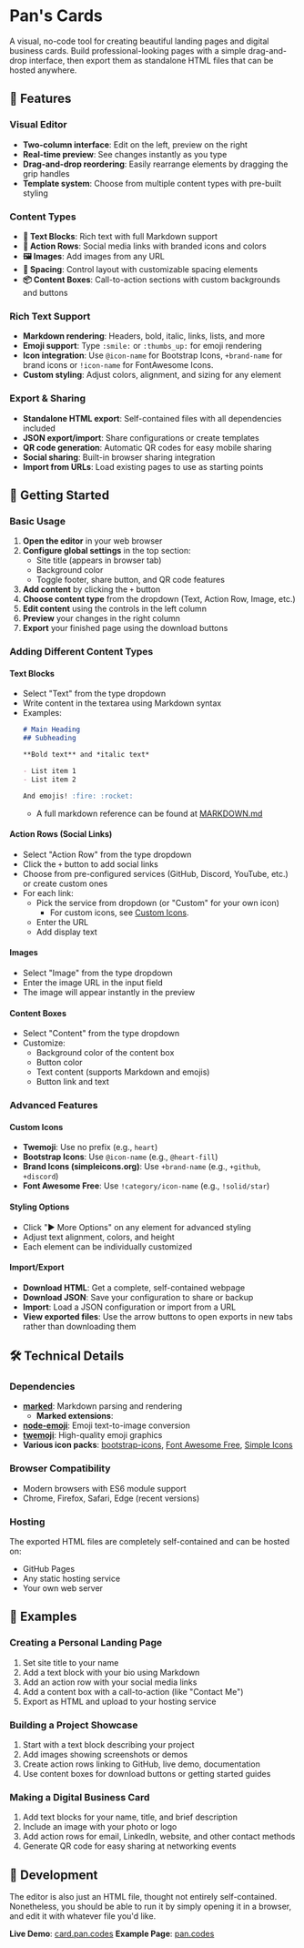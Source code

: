 # Pan's Cards

A visual, no-code tool for creating beautiful landing pages and digital business cards. Build professional-looking pages with a simple drag-and-drop interface, then export them as standalone HTML files that can be hosted anywhere.

## 🌟 Features

### Visual Editor
- **Two-column interface**: Edit on the left, preview on the right
- **Real-time preview**: See changes instantly as you type
- **Drag-and-drop reordering**: Easily rearrange elements by dragging the grip handles
- **Template system**: Choose from multiple content types with pre-built styling

### Content Types
- **📝 Text Blocks**: Rich text with full Markdown support
- **🔗 Action Rows**: Social media links with branded icons and colors
- **🖼️ Images**: Add images from any URL
- **📏 Spacing**: Control layout with customizable spacing elements
- **📦 Content Boxes**: Call-to-action sections with custom backgrounds and buttons

### Rich Text Support
- **Markdown rendering**: Headers, bold, italic, links, lists, and more
- **Emoji support**: Type `:smile:` or `:thumbs_up:` for emoji rendering
- **Icon integration**: Use `@icon-name` for Bootstrap Icons, `+brand-name` for brand icons or `!icon-name` for FontAwesome Icons.
- **Custom styling**: Adjust colors, alignment, and sizing for any element

### Export & Sharing
- **Standalone HTML export**: Self-contained files with all dependencies included
- **JSON export/import**: Share configurations or create templates
- **QR code generation**: Automatic QR codes for easy mobile sharing
- **Social sharing**: Built-in browser sharing integration
- **Import from URLs**: Load existing pages to use as starting points

## 🚀 Getting Started

### Basic Usage

1. **Open the editor** in your web browser
2. **Configure global settings** in the top section:
   - Site title (appears in browser tab)
   - Background color
   - Toggle footer, share button, and QR code features
3. **Add content** by clicking the `+` button
4. **Choose content type** from the dropdown (Text, Action Row, Image, etc.)
5. **Edit content** using the controls in the left column
6. **Preview** your changes in the right column
7. **Export** your finished page using the download buttons

### Adding Different Content Types

#### Text Blocks
- Select "Text" from the type dropdown
- Write content in the textarea using Markdown syntax
- Examples:
  ```markdown
  # Main Heading
  ## Subheading
  
  **Bold text** and *italic text*
  
  - List item 1
  - List item 2
  
  And emojis! :fire: :rocket:
  ```
  - A full markdown reference can be found at [MARKDOWN.md](https://github.com/pandotcodes-web/card.pan.codes/MARKDOWN.md)

#### Action Rows (Social Links)
- Select "Action Row" from the type dropdown
- Click the `+` button to add social links
- Choose from pre-configured services (GitHub, Discord, YouTube, etc.) or create custom ones
- For each link:
  - Pick the service from dropdown (or "Custom" for your own icon)
    - For custom icons, see [Custom Icons](#custom-icons).
  - Enter the URL
  - Add display text

#### Images
- Select "Image" from the type dropdown
- Enter the image URL in the input field
- The image will appear instantly in the preview

#### Content Boxes
- Select "Content" from the type dropdown
- Customize:
  - Background color of the content box
  - Button color
  - Text content (supports Markdown and emojis)
  - Button link and text

### Advanced Features

#### Custom Icons
- **Twemoji**: Use no prefix (e.g., `heart`)
- **Bootstrap Icons**: Use `@icon-name` (e.g., `@heart-fill`)
- **Brand Icons (simpleicons.org)**: Use `+brand-name` (e.g., `+github`, `+discord`)
- **Font Awesome Free**: Use `!category/icon-name` (e.g., `!solid/star`)

#### Styling Options
- Click "▶ More Options" on any element for advanced styling
- Adjust text alignment, colors, and height
- Each element can be individually customized

#### Import/Export
- **Download HTML**: Get a complete, self-contained webpage
- **Download JSON**: Save your configuration to share or backup
- **Import**: Load a JSON configuration or import from a URL
- **View exported files**: Use the arrow buttons to open exports in new tabs rather than downloading them

## 🛠️ Technical Details

### Dependencies
- **[marked](https://github.com/markedjs/marked)**: Markdown parsing and rendering
    - **Marked extensions**:
- **[node-emoji](https://github.com/omnidan/node-emoji)**: Emoji text-to-image conversion
- **[twemoji](https://github.com/twitter/twemoji)**: High-quality emoji graphics
- **Various icon packs**: [bootstrap-icons](https://github.com/twbs/icons), [Font Awesome Free](https://github.com/FortAwesome/Font-Awesome), [Simple Icons](https://github.com/simple-icons/simple-icons)

### Browser Compatibility
- Modern browsers with ES6 module support
- Chrome, Firefox, Safari, Edge (recent versions)

### Hosting
The exported HTML files are completely self-contained and can be hosted on:
- GitHub Pages
- Any static hosting service
- Your own web server

## 📖 Examples

### Creating a Personal Landing Page
1. Set site title to your name
2. Add a text block with your bio using Markdown
3. Add an action row with your social media links
4. Add a content box with a call-to-action (like "Contact Me")
5. Export as HTML and upload to your hosting service

### Building a Project Showcase
1. Start with a text block describing your project
2. Add images showing screenshots or demos
3. Create action rows linking to GitHub, live demo, documentation
4. Use content boxes for download buttons or getting started guides

### Making a Digital Business Card
1. Add text blocks for your name, title, and brief description
2. Include an image with your photo or logo
3. Add action rows for email, LinkedIn, website, and other contact methods
4. Generate QR code for easy sharing at networking events

## 🔧 Development

The editor is also just an HTML file, thought not entirely self-contained. Nonetheless, you should be able to run it by simply opening it in a browser, and edit it with whatever file you'd like.

**Live Demo**: [card.pan.codes](https://card.pan.codes/)
**Example Page**: [pan.codes](https://pan.codes/)